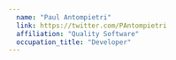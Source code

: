 ```yaml
---
  name: "Paul Antompietri"
  link: https://twitter.com/PAntompietri
  affiliation: "Quality Software"
  occupation_title: "Developer"
---
```

